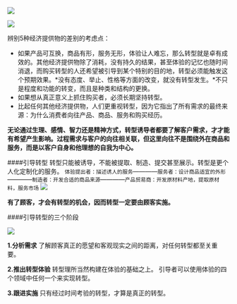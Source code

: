 ![](/assets/60CF0AFF-942A-4E15-9FF9-E9F94F54FA20.png)

![](/assets/BD23CBFE-1675-44F0-A78A-2FF928923AF1.png)

辨别5种经济提供物的差别的考虑点：
- 如果产品可互换，商品有形，服务无形，体验让人难忘，那么转型就是卓有成效的。其他经济提供物除了消耗，没有持久的结果，甚至体验的记忆也随时间消退，而购买转型的人还希望被引导到某个特别的目的地，转型必须能触发这个预期效果。*没有态度、举止、性格等方面的改变，就没有转型发生。*不只是程度和功能的转变，而且是种类和结构的更换。
- 如果想从真正意义上抓住购买者，必须长期坚持转型。
- 比起任何其他经济提供物，人们更重视转型，因为它指出了所有需求的最终来源：为什么消费者向往产品、商品、服务和购买经历。

**无论通过生理、感情、智力还是精神方式，转型诱导者都要了解客户需求，才才能有希望产生影响。过程需求与客户的向往相关联，但这里向往不是围绕外在商品和服务，而是以客户自身和他理想的自我为中心。**

####引导转型
转型只能被诱导，不能被提取、制造、提交甚至展示。转型是更个人化定制化的服务。
`体验提出者：描述诱人的服务`————`服务者：设计商品适宜的外形`————`制造者：开发合适的商品来源`————`产品贸易商：开发原材料产地，提取原材料，服务市场`
![](/assets/E5C31796-1D17-4BC6-B19C-52B571D34F72.png)

**有了顾客，才会有转型的机会，因而转型一定要由顾客实施。**

####引导转型的三个阶段

![](/assets/0DA68759-F2D8-4F80-9247-75D41FA569F4.png)

**1.分析需求**
了解顾客真正的愿望和客观现实之间的距离，对任何转型都至关重要。

**2.推出转型体验**
转型理所当然构建在体验的基础之上。
引导者可以使用体验的四个领域中任何一个来实现转型。

**3.跟进实施**
只有经过时间考验的转型，才算是真正的转型。